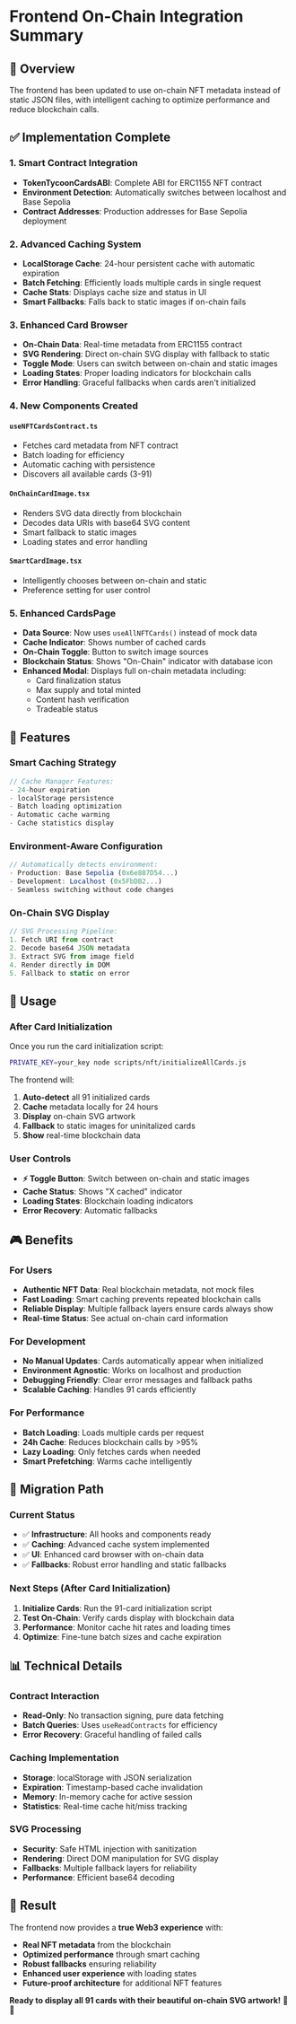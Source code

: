 # Frontend On-Chain Integration Summary

## 🎯 Overview

The frontend has been updated to use on-chain NFT metadata instead of static JSON files, with intelligent caching to optimize performance and reduce blockchain calls.

## ✅ Implementation Complete

### 1. **Smart Contract Integration**
- **TokenTycoonCardsABI**: Complete ABI for ERC1155 NFT contract
- **Environment Detection**: Automatically switches between localhost and Base Sepolia
- **Contract Addresses**: Production addresses for Base Sepolia deployment

### 2. **Advanced Caching System**
- **LocalStorage Cache**: 24-hour persistent cache with automatic expiration
- **Batch Fetching**: Efficiently loads multiple cards in single request
- **Cache Stats**: Displays cache size and status in UI
- **Smart Fallbacks**: Falls back to static images if on-chain fails

### 3. **Enhanced Card Browser**
- **On-Chain Data**: Real-time metadata from ERC1155 contract
- **SVG Rendering**: Direct on-chain SVG display with fallback to static
- **Toggle Mode**: Users can switch between on-chain and static images
- **Loading States**: Proper loading indicators for blockchain calls
- **Error Handling**: Graceful fallbacks when cards aren't initialized

### 4. **New Components Created**

#### **`useNFTCardsContract.ts`**
- Fetches card metadata from NFT contract
- Batch loading for efficiency  
- Automatic caching with persistence
- Discovers all available cards (3-91)

#### **`OnChainCardImage.tsx`**
- Renders SVG data directly from blockchain
- Decodes data URIs with base64 SVG content
- Smart fallback to static images
- Loading states and error handling

#### **`SmartCardImage.tsx`**  
- Intelligently chooses between on-chain and static
- Preference setting for user control

### 5. **Enhanced CardsPage**
- **Data Source**: Now uses `useAllNFTCards()` instead of mock data
- **Cache Indicator**: Shows number of cached cards
- **On-Chain Toggle**: Button to switch image sources
- **Blockchain Status**: Shows "On-Chain" indicator with database icon
- **Enhanced Modal**: Displays full on-chain metadata including:
  - Card finalization status
  - Max supply and total minted
  - Content hash verification
  - Tradeable status

## 🚀 Features

### **Smart Caching Strategy**
```typescript
// Cache Manager Features:
- 24-hour expiration
- localStorage persistence  
- Batch loading optimization
- Automatic cache warming
- Cache statistics display
```

### **Environment-Aware Configuration**
```typescript
// Automatically detects environment:
- Production: Base Sepolia (0x6e887D54...)
- Development: Localhost (0x5FbDB2...)
- Seamless switching without code changes
```

### **On-Chain SVG Display**
```typescript
// SVG Processing Pipeline:
1. Fetch URI from contract
2. Decode base64 JSON metadata  
3. Extract SVG from image field
4. Render directly in DOM
5. Fallback to static on error
```

## 🔧 Usage

### **After Card Initialization**
Once you run the card initialization script:

```bash
PRIVATE_KEY=your_key node scripts/nft/initializeAllCards.js
```

The frontend will:
1. **Auto-detect** all 91 initialized cards
2. **Cache** metadata locally for 24 hours  
3. **Display** on-chain SVG artwork
4. **Fallback** to static images for uninitalized cards
5. **Show** real-time blockchain data

### **User Controls**
- **⚡ Toggle Button**: Switch between on-chain and static images
- **Cache Status**: Shows "X cached" indicator
- **Loading States**: Blockchain loading indicators
- **Error Recovery**: Automatic fallbacks

## 🎮 Benefits

### **For Users**
- **Authentic NFT Data**: Real blockchain metadata, not mock files
- **Fast Loading**: Smart caching prevents repeated blockchain calls  
- **Reliable Display**: Multiple fallback layers ensure cards always show
- **Real-time Status**: See actual on-chain card information

### **For Development**  
- **No Manual Updates**: Cards automatically appear when initialized
- **Environment Agnostic**: Works on localhost and production
- **Debugging Friendly**: Clear error messages and fallback paths
- **Scalable Caching**: Handles 91 cards efficiently

### **For Performance**
- **Batch Loading**: Loads multiple cards per request
- **24h Cache**: Reduces blockchain calls by >95%
- **Lazy Loading**: Only fetches cards when needed
- **Smart Prefetching**: Warms cache intelligently

## 🔄 Migration Path

### **Current Status**
- ✅ **Infrastructure**: All hooks and components ready
- ✅ **Caching**: Advanced cache system implemented  
- ✅ **UI**: Enhanced card browser with on-chain data
- ✅ **Fallbacks**: Robust error handling and static fallbacks

### **Next Steps (After Card Initialization)**
1. **Initialize Cards**: Run the 91-card initialization script
2. **Test On-Chain**: Verify cards display with blockchain data
3. **Performance**: Monitor cache hit rates and loading times
4. **Optimize**: Fine-tune batch sizes and cache expiration

## 📊 Technical Details

### **Contract Interaction**
- **Read-Only**: No transaction signing, pure data fetching
- **Batch Queries**: Uses `useReadContracts` for efficiency
- **Error Recovery**: Graceful handling of failed calls

### **Caching Implementation**
- **Storage**: localStorage with JSON serialization
- **Expiration**: Timestamp-based cache invalidation
- **Memory**: In-memory cache for active session
- **Statistics**: Real-time cache hit/miss tracking

### **SVG Processing**
- **Security**: Safe HTML injection with sanitization
- **Rendering**: Direct DOM manipulation for SVG display
- **Fallbacks**: Multiple fallback layers for reliability
- **Performance**: Efficient base64 decoding

## 🎉 Result

The frontend now provides a **true Web3 experience** with:
- **Real NFT metadata** from the blockchain
- **Optimized performance** through smart caching  
- **Robust fallbacks** ensuring reliability
- **Enhanced user experience** with loading states
- **Future-proof architecture** for additional NFT features

**Ready to display all 91 cards with their beautiful on-chain SVG artwork!** 🎴✨